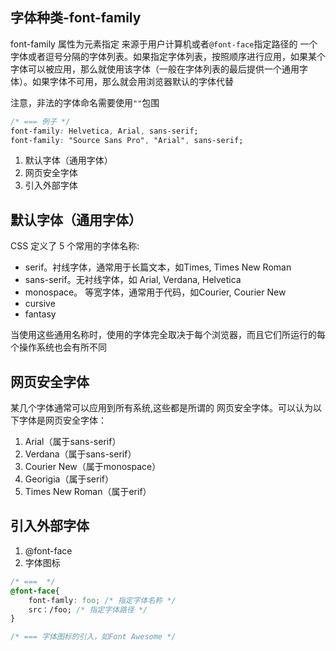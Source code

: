 

## 字体种类-font-family
font-family  属性为元素指定 来源于用户计算机或者`@font-face`指定路径的 一个字体或者逗号分隔的字体列表。如果指定字体列表，按照顺序进行应用，如果某个字体可以被应用，那么就使用该字体（一般在字体列表的最后提供一个通用字体）。如果字体不可用，那么就会用浏览器默认的字体代替

注意，非法的字体命名需要使用`""`包围

```css
/* === 例子 */
font-family: Helvetica, Arial, sans-serif;
font-family: "Source Sans Pro", "Arial", sans-serif;
```

1. 默认字体（通用字体）
2. 网页安全字体
3. 引入外部字体


## 默认字体（通用字体）
CSS 定义了 5 个常用的字体名称: 
* serif。衬线字体，通常用于长篇文本，如Times, Times New Roman
* sans-serif。无衬线字体，如 Arial, Verdana, Helvetica
* monospace。 等宽字体，通常用于代码，如Courier, Courier New
* cursive
* fantasy

当使用这些通用名称时，使用的字体完全取决于每个浏览器，而且它们所运行的每个操作系统也会有所不同

## 网页安全字体
某几个字体通常可以应用到所有系统,这些都是所谓的 网页安全字体。可以认为以下字体是网页安全字体：
1. Arial（属于sans-serif）
2. Verdana（属于sans-serif）
3. Courier New（属于monospace）
4. Georigia（属于serif）
5. Times New Roman（属于erif）

## 引入外部字体
1. @font-face
2. 字体图标
```css
/* ===  */
@font-face{
    font-famly: foo; /* 指定字体名称 */
    src：/foo; /* 指定字体路径 */
}

/* === 字体图标的引入，如Font Awesome */
```
